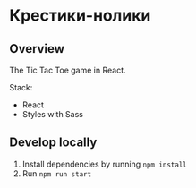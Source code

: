 # Крестики-нолики

## Overview

The Tic Tac Toe game in React.

Stack:

- React
- Styles with Sass

## Develop locally

1. Install dependencies by running `npm install`
2. Run `npm run start`

